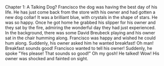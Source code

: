 Chapter 1: A Talking Dog?
Francisco the dog was having the best day of his life. 
He has just come back from the store with his owner and had gotten a new dog collar! 
It was a brilliant blue, with crystals in the shape of stars. 
He was so happy. 
Once he got home he grabbed his slipper for his owner and they sat by the fire, admiring the wonderful day they had just experienced. 
In the background, there was some David Breubeck playing and his owner sat in the chair humming along. Francisco was happy and wished he could hum along. 
Suddenly, his owner asked him he wanted breakfast!
Oh man! 
Breakfast sounds good! 
Francisco wanted to tell his owner! 
Suddenly, he spoke "Yes please! That sounds so good!"
Oh my gosh! He talked! 
Wow!
His owner was shocked and fainted on sight. 